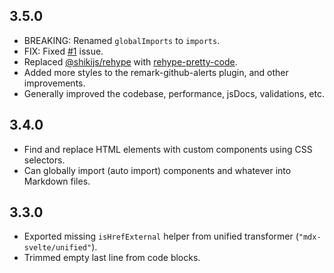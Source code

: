 ## 3.5.0

-   BREAKING: Renamed `globalImports` to `imports`.
-   FIX: Fixed [#1](https://github.com/babakfp/mdx-svelte/issues/1) issue.
-   Replaced [@shikijs/rehype](https://npmjs.com/package/@shikijs/rehype) with [rehype-pretty-code](https://npmjs.com/package/rehype-pretty-code).
-   Added more styles to the remark-github-alerts plugin, and other improvements.
-   Generally improved the codebase, performance, jsDocs, validations, etc.

## 3.4.0

-   Find and replace HTML elements with custom components using CSS selectors.
-   Can globally import (auto import) components and whatever into Markdown files.

## 3.3.0

-   Exported missing `isHrefExternal` helper from unified transformer (`"mdx-svelte/unified"`).
-   Trimmed empty last line from code blocks.
